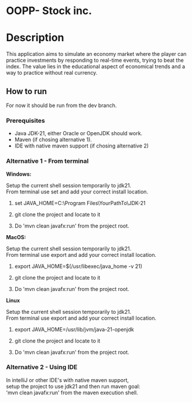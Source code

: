 # OOPP- Stock inc.

# Description
This application aims to simulate an economy market where the player can practice 
investments by responding to real-time events, trying to beat the index. The value 
lies in the educational aspect of economical trends and a way to practice without 
real currency.

## How to run
For now it should be run from the dev branch.

### Prerequisites
- Java JDK-21, either Oracle or OpenJDK should work.
- Maven (if chosing alternative 1).
- IDE with native maven support (if chosing alternative 2)

### Alternative 1 - From terminal
**Windows:**

Setup the current shell session temporarily to jdk21.  
From terminal use set and add your correct install location.
1. set JAVA_HOME=C:\Program Files\YourPathTo\JDK-21

2. git clone the project and locate to it

3. Do 'mvn clean javafx:run' from the project root.

**MacOS:**  

Setup the current shell session temporarily to jdk21.   
From terminal use export and add your correct install location.
1. export JAVA_HOME=$(/usr/libexec/java_home -v 21)

2. git clone the project and locate to it

3. Do 'mvn clean javafx:run' from the project root.

**Linux**

Setup the current shell session temporarily to jdk21.  
From terminal use export and add your correct install location.
1. export JAVA_HOME=/usr/lib/jvm/java-21-openjdk

2. git clone the project and locate to it

3. Do 'mvn clean javafx:run' from the project root.

### Alternative 2 - Using IDE
In intelliJ or other IDE's with native maven support,   
setup the project to use jdk21 and then run maven goal:  
'mvn clean javafx:run' from the maven execution shell.


